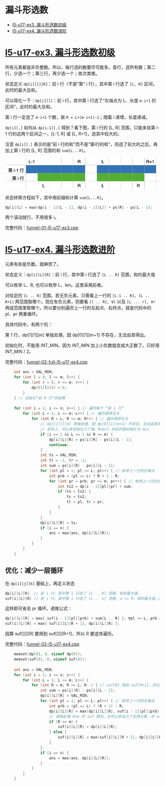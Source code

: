 # 漏斗形选数

* [l5-u17-ex3. 漏斗形选数初级](https://oj.youdao.com/course/37/286/1#/1/14405)
* [l5-u17-ex4. 漏斗形选数进阶](https://oj.youdao.com/course/37/286/1#/1/14363)

# [l5-u17-ex3. 漏斗形选数初级](https://oj.youdao.com/course/37/286/1#/1/14405)

所有元素都是非负整数。所以，每行选的数要尽可能多。首行，选所有数；第二行，少选一个；第三行，再少选一个；依次类推。

状态定义 `dp[i][l][R]`：前 i 行（不是“第” i 行），其中第 i 行选了 `[L, R]` 区间，此时的最大总和。

可以简化一下：`dp[i][l]`：前 i 行，其中第 i 行选了“左端点为 L、长度 `m-i+1` 的区间”，此时的最大总和。

第 i 行一定选了 `m-i+1` 个数，故 `R = L+(m-i+1)-1`；随着 i 递增，长度递减。

`dp[i][.]` 如何从 `dp[i-1][.]` 得到？看下图，第 i 行的 [L, R] 范围，只能来自第 i-1 行的这两个区间之一，[L-1, R] 或 [L, R+1]，选其中较大的。

注意 `dp[i][.]` 表示的是“前 i 行的和”而不是“第i行的和”，则选了较大的之后，再加上第 i 行的 [L, R] 范围的和 `sum[L...R]`。

![funnel transfer](pics/funnel-01.png)

状态转移方程如下，其中用前缀和计算 `sum[L...R]`。
```cpp
dp[i][L] = max(dp[i - 1][L - 1], dp[i - 1][L]) + ps[R] - ps[L - 1];
```
两个滚动就行，不用很多 i。

完整代码：[funnel-01-l5-u17-ex3.cpp](code/funnel-01-l5-u17-ex3.cpp)

# [l5-u17-ex4. 漏斗形选数进阶](https://oj.youdao.com/course/37/286/1#/1/14363)

元素有些是负数。就麻烦了。

状态定义：`dp[i][L][R]`：前 i 行，其中第 i 行选了 `[L .. R]` 范围，和的最大值

可以枚举 L、R, 也可以枚举 L、len。这里采用前者。

对给定的 `[L .. R]` 范围，若无负元素，只需看上一行的 `[L-1 .. R]`、`[L .. R+1]` 两范围取哪个。现在有负元素，则要看 `[l .. R], ∀l` 以及 `[L ... r], ∀r` 两组范围里取哪个。所以要分别遍历上一行的左起点、右终点，就是代码中的 pl、pr 两重循环。

具体代码中，有两个坑：

第 1 行，dp[1][1][m] 单独处理，因 dp[0][1][m+1] 不存在，无法由其得出。

初始化时，不能用 INT_MIN，因为 INT_MIN 加上小负数就变成大正数了。只好用 INT_MIN / 2。

完整代码：[funnel-02-full-l5-u17-ex4.cpp](code/funnel-02-full-l5-u17-ex4.cpp)

```cpp
    int ans = VAL_MIN;
    for (int l = 0; l <= m; l++) {
        for (int r = l; r <= m; r++) {
            dp[0][l][r] = 0;
        }
    } // 初始化“前 0 行”的结果

    for (int i = 1; i <= n; i++) { // 遍历每个 “前 i 行”
        for (int L = 1; L <= m; L++) { // 遍历顺序无关
            for (int R = L; R <= m; R++) { // 遍历顺序无关
                // dp[1][1][m] 单独处理，因 dp[0][1][m+1] 不存在，无法由其得出。
                // 实际上，可以多初始化几个值，R=m+1 对应的值初始化为 min
                if (i == 1 && L == 1 && R == m) { 
                    dp[i][L][R] = ps[i][R] - ps[i][L - 1];
                    continue;
                }
                int ts = VAL_MIN;
                int tl = -1, tr = -1;
                int sum = ps[i][R] - ps[i][L - 1];
                for (int pl = 1; pl <= L; pl++) { // 枚举上一行的左端点
                    int prb = (pl == L) ? R + 1 : R;
                    for (int pr = prb; pr <= m; pr++) { // 枚举上一行的右端点
                        int ts2 = dp[i - 1][pl][pr] + sum;
                        if (ts < ts2) {
                            ts = ts2;
                            tl = pl, tr = pr;
                        }
                    }
                }
                dp[i][L][R] = ts;
                if (i == n) {
                    ans = max(ans, dp[i][L][R]);
                }
            }
        }
    }
```

## 优化：减少一层循环

在 `dp[i][j][k]` 基础上，再定义状态
```cpp
dp[i][L][R]  // 前 i 行，其中第 i 行选了 [L .. R] 范围，和的最大值
suf[i][L][R] // 前 i 行，其中第 i 行选了 [L .. x] 范围, x >= R，和的最大值；就是 max{ dp[i][L][x] }, ∀x >= R
```

这样即可省去 pr 循环。递推公式：
```cpp
dp[i][L][R] = max{ suf[i - 1][pl][prb] + sum[L .. R] }; ∀pl <= L, prb = R 或 R + 1
suf[i][L][R] = max{ suf[i][L][R + 1], dp[i][L][R] };
```

因算 suf[][][R] 要用到 suf[][][R+1]，所以 R 要逆序遍历。

完整代码：[funnel-02-l5-u17-ex4.cpp](code/funnel-02-l5-u17-ex4.cpp)

```cpp
    memset(dp[0], 0, sizeof dp[0]);
    memset(suf[0], 0, sizeof suf[0]);

    int ans = VAL_MIN;
    for (int i = 1; i <= n; i++) {
        for (int L = 1; L <= m; L++) {
            for (int R = m; R >= L; R--) { // suf[R] 用到 suf[R+1]，所以 R 需逆序遍历
                int sum = ps[i][R] - ps[i][L - 1];
                dp[i][L][R] = VAL_MIN;
                for (int pl = 1; pl <= L; pl++) { // 枚举上一行的左端点
                    int prb = (pl == L) ? (R + 1) : R;
                    dp[i][L][R] = max(dp[i][L][R], suf[i - 1][pl][prb] + sum);
                    // 单独处理 R=m 的 suf 情况。也可以多加几个无用元素，令 suf[][][m+1] 为 min 值。
                    if (R == m) {
                        suf[i][L][R] = dp[i][L][R];
                    } else {
                        suf[i][L][R] = max(suf[i][L][R + 1], dp[i][L][R]);
                    }
                }
                if (i == n) {
                    ans = max(ans, dp[i][L][R]);
                }
            }
        }
    }
```